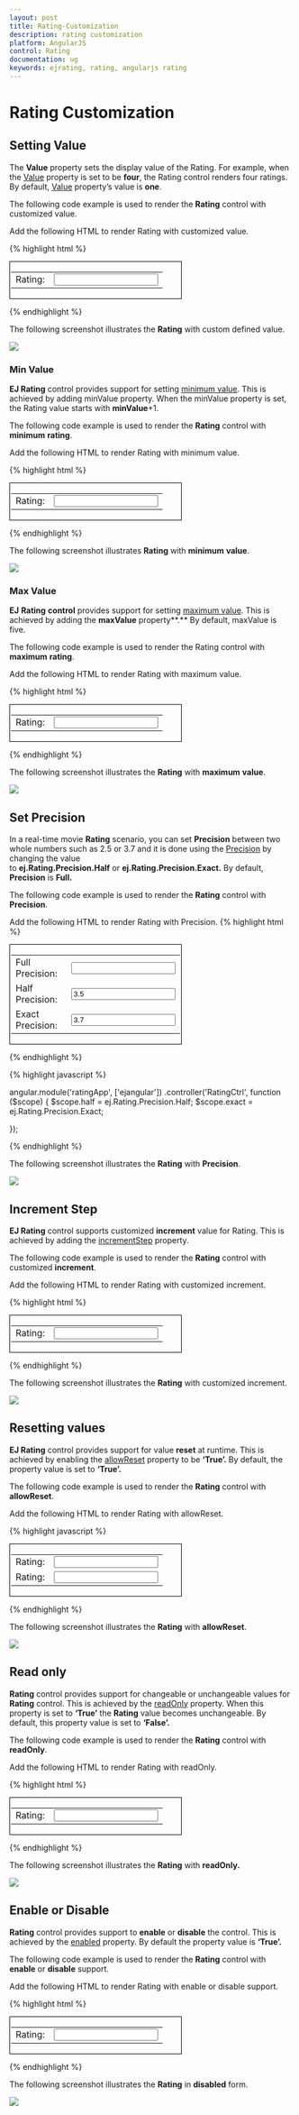```yaml
---
layout: post
title: Rating-Customization
description: rating customization
platform: AngularJS
control: Rating
documentation: ug
keywords: ejrating, rating, angularjs rating 
---
```


# Rating Customization

## Setting Value

The **Value** property sets the display value of the Rating. For example, when the [Value](https://help.syncfusion.com/api/js/ejrating#members:value) property is set to be **four**, the Rating control renders four ratings. By default, [Value](https://help.syncfusion.com/api/js/ejrating#members:value) property’s value is **one**.

The following code example is used to render the **Rating** control with customized value.

 Add the following HTML to render Rating with customized value.

{% highlight html %}

 <div id="container" style="border: 1px solid black; width: 300px; padding: 2px">
    <table>
        <tr>
            <td valign="top">
                Rating:
            </td>
            <td>
                <input id="rating" type="text" ej-rating e-value="4"/>
            </td>
        </tr>
    </table>
</div>

{% endhighlight %}

The following screenshot illustrates the **Rating** with custom defined value.

![](Rating-Customization_images/Rating-Customization_img1.png) 

### Min Value

**EJ Rating** control provides support for setting [minimum value](https://help.syncfusion.com/api/js/ejrating#members:minvalue). This is achieved by adding minValue property. When the minValue property is set, the Rating value starts with **minValue**+1.

The following code example is used to render the **Rating** control with **minimum** **rating**.

 Add the following HTML to render Rating with minimum value.

{% highlight html %}

<div id="container" style="border: 1px solid black; width: 300px; padding: 2px">
   <table>
        <tr>
            <td valign="top">Rating:
            </td>
            <td>
                <input id="rating" type="text" ej-rating e-minvalue="3"/>
            </td>
        </tr>
    </table>
</div>

{% endhighlight %}

The following screenshot illustrates **Rating** with **minimum** **value**.         

![](Rating-Customization_images/Rating-Customization_img2.png) 

### Max Value

**EJ** **Rating** **control** provides support for setting [maximum value](https://help.syncfusion.com/api/js/ejrating#members:maxvalue). This is achieved by adding the **maxValue** property**.** By default, maxValue is five.

The following code example is used to render the Rating control with **maximum** **rating**.

 Add the following HTML to render Rating with maximum value.

{% highlight html %}

<div id="container" style="border: 1px solid black; width: 300px; padding: 2px">
   <table>
        <tr>
            <td valign="top">Rating:
            </td>
            <td>
                <input id="rating" type="text" ej-rating e-maxvalue="10"/>
            </td>
        </tr>
    </table>
</div>

{% endhighlight %}

The following screenshot illustrates the **Rating** with **maximum** **value**.

![](Rating-Customization_images/Rating-Customization_img3.png) 

## Set Precision

In a real-time movie **Rating** scenario, you can set **Precision** between two whole numbers such as 2.5 or 3.7 and it is done using the [Precision](https://help.syncfusion.com/api/js/ejrating#members:precision) by changing the value to **ej.Rating.Precision.Half** or **ej.Rating.Precision.Exact.** By default, **Precision** is **Full.**

The following code example is used to render the **Rating** control with **Precision**.

 Add the following HTML to render Rating with Precision.
{% highlight html %}

<div id="container" style="border: 1px solid black; width: 300px; padding: 2px">
    <table>
        <tr>
            <td valign="top">Full Precision:
            </td>
            <td>
                <input id="rating" type="text"ej-rating e-value="4"/>               
            </td>
        </tr>   
        <tr>
            <td valign="top">Half Precision:
            </td>
            <td>
                <input id="halfRating" type="text" ej-rating e-precision="half" value="3.5"/>               
            </td>
        </tr>  
        <tr>
            <td valign="top">Exact Precision:
            </td>
            <td>
                <input id="exactRating" type="text" ej-rating e-precision="exact" value="3.7"/>               
            </td>
        </tr>         
    </table>
</div>
    
{% endhighlight %}

{% highlight javascript %}

angular.module('ratingApp', ['ejangular'])
    .controller('RatingCtrl', function ($scope) {
        $scope.half = ej.Rating.Precision.Half;
        $scope.exact = ej.Rating.Precision.Exact;

});

{% endhighlight %}

The following screenshot illustrates the **Rating** with **Precision**.

![](Rating-Customization_images/Rating-Customization_img4.png) 

## Increment Step

**EJ Rating** control supports customized **increment** value for Rating. This is achieved by adding the [incrementStep](https://help.syncfusion.com/api/js/ejrating#members:incrementstep) property.

The following code example is used to render the **Rating** control with customized **increment**.

 Add the following HTML to render Rating with customized increment.

{% highlight html %}

<div id="container" style="border: 1px solid black; width: 300px; padding: 2px">
    <table>
        <tr>
            <td valign="top">Rating:
            </td>
            <td>
                <input id="rating" type="text" ej-rating e-incrementstep="2" e-maxvalue="10"/>
            </td>
        </tr>
    </table>
</div>

{% endhighlight %}

The following screenshot illustrates the **Rating** with customized increment.

![](Rating-Customization_images/Rating-Customization_img5.png) 

## Resetting values

**EJ Rating** control provides support for value **reset** at runtime. This is achieved by enabling the [allowReset](https://help.syncfusion.com/api/js/ejrating#members:allowreset) property to be **‘True’.** By default, the property value is set to **‘True’.**

The following code example is used to render the **Rating** control with **allowReset**.

 Add the following HTML to render Rating with allowReset.

{% highlight javascript %}

<div id="container" style="border: 1px solid black; width: 300px; padding: 2px">
    <table>
        <tr>
            <td valign="top">Rating:
            </td>
            <td>
                <input id="rating" type="text" ej-rating e-allowreset="true"/>               
            </td>
        </tr>
        <tr>
            <td valign="top">Rating:
            </td>
            <td>
                 <input id="rest" type="text" ej-rating e-allowreset="false"/>                    
            </td>
        </tr>
    </table>
</div>

{% endhighlight %}


The following screenshot illustrates the **Rating** with **allowReset**.

![](Rating-Customization_images/Rating-Customization_img6.png) 

## Read only

**Rating** control provides support for changeable or unchangeable values for **Rating** control. This is achieved by the [readOnly](https://help.syncfusion.com/api/js/ejrating#members:readonly) property. When this property is set to **‘True’** the **Rating** value becomes unchangeable. By default, this property value is set to **‘False’.**

The following code example is used to render the **Rating** control with **readOnly**.

 Add the following HTML to render Rating with readOnly.

{% highlight html %}

<div id="container" style="border: 1px solid black; width: 300px; padding: 2px">
    <table>
        <tr>
            <td valign="top">Rating:
            </td>
            <td>
                <input id="rating" type="text" ej-rating e-readonly="true"/>
            </td>
        </tr>
    </table>
</div>

{% endhighlight %}


The following screenshot illustrates the **Rating** with **readOnly.**

![](Rating-Customization_images/Rating-Customization_img7.png) 

## Enable or Disable

**Rating** control provides support to **enable** or **disable** the control. This is achieved by the [enabled](https://help.syncfusion.com/api/js/ejrating#members:enabled) property. By default the property value is **‘True’.**

The following code example is used to render the **Rating** control with **enable** or **disable** support.

 Add the following HTML to render Rating with enable or disable support.

{% highlight html %}

<div id="container" style="border: 1px solid black; width: 300px; padding: 2px">
    <table>
        <tr>
            <td valign="top">Rating:
            </td>
            <td>
                <input id="rating" type="text" ej-rating e-enabled="false" />
            </td>
        </tr>
    </table>
</div>
    
{% endhighlight %}

The following screenshot illustrates the **Rating** in **disabled** form.

![](Rating-Customization_images/Rating-Customization_img8.png)